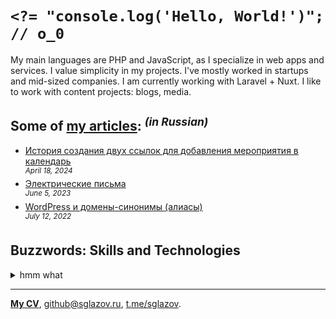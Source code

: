 # `<?= "console.log('Hello, World!')"; // o_0`
My main languages are PHP and JavaScript, as I specialize in web apps and services. I value simplicity in my projects. I've mostly worked in startups and mid-sized companies. I am currently working with Laravel + Nuxt. I like to work with content projects: blogs, media.

## Some of [my articles](https://sglazov.ru/notes/): <sup>_(in Russian)_</sup>

* [История создания двух ссылок для добавления мероприятия в календарь](https://sglazov.ru/notes/add-to-calendar/) <br />
<sup>_April 18, 2024_</sup>
* [Электрические письма](https://sglazov.ru/notes/emails/) <br />
<sup>_June 5, 2023_</sup>
* [WordPress и домены-синонимы (алиасы)](https://sglazov.ru/notes/wordpress-domains/) <br />
<sup>_July 12, 2022_</sup>


## Buzzwords: Skills and Technologies
<details>
  <summary>hmm what</summary>

  CloudPayments API, Vite, Cypress, Nuxt, Laravel Nova, GitHub, Docker, Sketch, Deployer.php, GitHub Actions, ispmanager, Less, PostCSS, БЭМ, Photoshop, Livewire, Reg.ru, Shell, SCSS, Zeplin, Pug (Jade), styled-components, Eleventy (11ty), GitLab, HTML, Makefile, Grunt, Blade, Stylus, Markdown, TimeWeb, React, Tinkoff API, PHP, Nginx, Figma, webpack, JavaScript, Tailwind, phpMyAdmin, jQuery, Eloquent ORM, Laravel, Accessibility (a11y), CSS, SVG, WordPress, MySQL, Shop-Script, Vue, SEO, MAMP, Bootstrap, Bitbucket, Composer, Nunjucks, Gulp, Flarum, Apache, Git, HTTPie.
</details>

----
[**My CV**](https://sglazov.ru/cv/), [github@sglazov.ru](mailto:github@sglazov.ru), [t.me/sglazov](https://t.me/sglazov).
